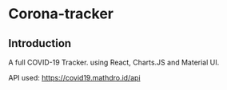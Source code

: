 # Corona-tracker

## Introduction

A full COVID-19 Tracker. using React, Charts.JS and Material UI.

API used: https://covid19.mathdro.id/api
